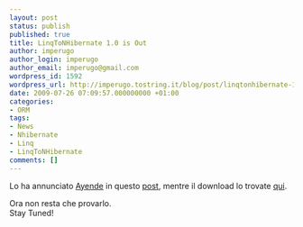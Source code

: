 ```yaml
---
layout: post
status: publish
published: true
title: LinqToNHibernate 1.0 is Out
author: imperugo
author_login: imperugo
author_email: imperugo@gmail.com
wordpress_id: 1592
wordpress_url: http://imperugo.tostring.it/blog/post/linqtonhibernate-10-is-out/
date: 2009-07-26 07:09:57.000000000 +01:00
categories:
- ORM
tags:
- News
- Nhibernate
- Linq
- LinqToNHibernate
comments: []
---
```

<p>Lo ha annunciato <a title="Ayende's Blog" href="http://ayende.com" rel="nofollow" target="_blank">Ayende</a> in questo <a title="NHibernate Linq 1.0 released" href="http://ayende.com/Blog/archive/2009/07/26/nhibernate-linq-1.0-released.aspx" rel="nofollow" target="_blank">post</a>, mentre il download lo trovate <a title="Linq To NHibernate" href="http://sourceforge.net/projects/nhibernate/files/NHibernate/2.1.0.GA/NHibernate.Linq-1.0.0.GA-bin.zip/download" rel="nofollow" target="_blank">qui</a>.</p>
<p>Ora non resta che provarlo.   <br />
Stay Tuned!</p>
